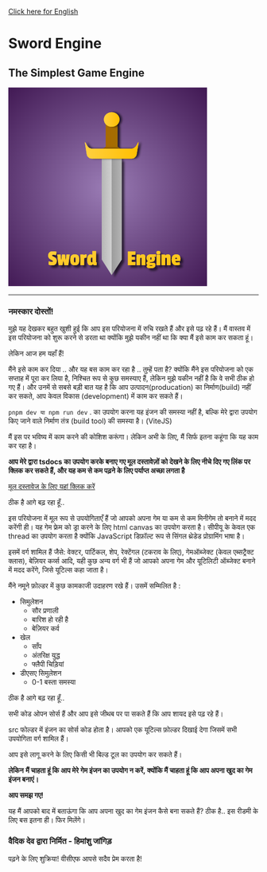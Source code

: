 [Click here for English](readme.md)
# Sword Engine 
## The Simplest Game Engine
![sword-engine-logo](./se.png)
***

### नमस्कार दोस्तों!
मुझे यह देखकर बहुत खुशी हुई कि आप इस परियोजना में रुचि रखते हैं और इसे पढ़ रहे हैं।
मैं वास्तव में इस परियोजना को शुरू करने से डरता था क्योंकि मुझे यकीन नहीं था कि क्या मैं इसे काम कर सकता हूं।

लेकिन आज हम यहाँ हैं!

मैंने इसे काम कर दिया .. और यह बस काम कर रहा है .. तुम्हें पता है?
क्योंकि मैंने इस परियोजना को एक सप्ताह में पूरा कर लिया है, निश्चित रूप से कुछ समस्याए हैं, लेकिन मुझे यकीन नहीं है कि वे सभी ठीक हो गए हैं। और उनमें से सबसे बड़ी बात यह है कि आप उत्पादन(producation) का निर्माण(build) नहीं कर सकते, आप केवल विकास (development) में काम कर सकते हैं।

``` pnpm dev या npm run dev ``` . का उपयोग करना
यह इंजन की समस्या नहीं है, बल्कि मेरे द्वारा उपयोग किए जाने वाले  निर्माण तंत्र (build tool)  की समस्या है। (ViteJS)


मैं इस पर भविष्य में काम करने की कोशिश करूंगा। लेकिन अभी के लिए, मैं सिर्फ इतना कहूंगा कि यह काम कर रहा है।

**आप मेरे द्वारा tsdocs का उपयोग करके बनाए गए मूल दस्तावेज़ों को देखने के लिए नीचे दिए गए लिंक पर क्लिक कर सकते हैं, और यह कम से कम पढ़ने के लिए पर्याप्त अच्छा लगता है**

[मूल दस्तावेज के लिए यहां क्लिक करें](https://himanshurajora.github.io/sword-engine/)

ठीक है आगे बढ़ रहा हूँ..

इस परियोजना में मूल रूप से उपयोगिताएँ हैं जो आपको अपना गेम या कम से कम मिनीगेम तो बनाने में मदद करेंगी ही।
यह गेम फ्रेम को ड्रा करने के लिए html canvas का उपयोग करता है।
सीपीयू के केवल एक thread का उपयोग करता है क्योंकि JavaScript डिफ़ॉल्ट रूप से सिंगल थ्रेडेड प्रोग्रामिंग भाषा है।

इसमें वर्ग शामिल हैं जैसे:
वेक्टर, पार्टिकल, शेप, रेक्टेंगल (टकराव के लिए), गेमऑब्जेक्ट (केवल एब्सट्रैक्ट क्लास), बेज़ियर कर्व्स आदि, यही कुछ अन्य वर्ग भी हैं जो आपको अपना गेम और यूटिलिटी ऑब्जेक्ट बनाने में मदद करेंगे, जिसे यूटिल्स कहा जाता है।

मैंने नमूने फ़ोल्डर में कुछ कामकाजी उदाहरण रखे हैं।
उसमें सम्मिलित है :
- सिमुलेशन
    - सौर प्रणाली
    - बारिश हो रही है
    - बेज़ियर कर्व
- खेल
    - साँप
    - अंतरिक्ष युद्ध
    - फ्लैपी चिड़ियां
- डीएसए सिमुलेशन
    - 0-1 बस्ता समस्या

ठीक है आगे बढ़ रहा हूँ..

सभी कोड ओपन सोर्स हैं और आप इसे जीथब पर पा सकते हैं कि आप शायद इसे पढ़ रहे हैं।

src फोल्डर में इंजन का सोर्स कोड होता है।
आपको एक यूटिल्स फ़ोल्डर दिखाई देगा जिसमें सभी उपयोगिता वर्ग शामिल हैं।

आप इसे लागू करने के लिए किसी भी बिल्ड टूल का उपयोग कर सकते हैं।

**लेकिन**
**मैं चाहता हूं कि आप मेरे गेम इंजन का उपयोग न करें, क्योंकि मैं चाहता हूं कि आप अपना खुद का गेम इंजन बनाएं।**

**आप समझ गए!**

यह मैं आपको बाद में बताऊंगा कि आप अपना खुद का गेम इंजन कैसे बना सकते हैं?
ठीक है.. इस रीडमी के लिए बस इतना ही।
फिर मिलेंगे।

### वैदिक देव द्वारा निर्मित - हिमांशु जांगिड़
पढ़ने के लिए शुक्रिया!
वीसीएफ आपसे सदैव प्रेम करता है!